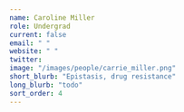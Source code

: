 ```yaml
---
name: Caroline Miller
role: Undergrad
current: false
email: " "
website: " "
twitter:   
image: "/images/people/carrie_miller.png"
short_blurb: "Epistasis, drug resistance"
long_blurb: "todo"
sort_order: 4
---
```

